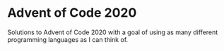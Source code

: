 # Advent of Code 2020

Solutions to Advent of Code 2020 with a goal of using as many different programming languages as I can think of.
